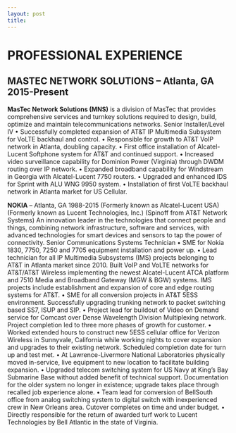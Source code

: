 ```yaml
---
layout: post
title:
---
```


# PROFESSIONAL EXPERIENCE

## MASTEC NETWORK SOLUTIONS – Atlanta, GA 2015-Present

**MasTec Network Solutions (MNS)** is a division of MasTec that provides comprehensive services and turnkey solutions required to design, build, optimize and maintain telecommunications networks.
Senior Installer/Level IV
• Successfully completed expansion of AT&T IP Multimedia Subsystem for VoLTE backhaul and control.
• Responsible for growth to AT&T VoIP network in Atlanta, doubling capacity.
• First office installation of Alcatel-Lucent Softphone system for AT&T and continued support.
• Increased video surveillance capability for Dominion Power (Virginia) through DWDM routing over IP network.
• Expanded broadband capability for Windstream in Georgia with Alcatel-Lucent 7750 routers.
• Upgraded and enhanced IDS for Sprint with ALU WNG 9950 system.
• Installation of first VoLTE backhaul network in Atlanta market for US Cellular.

**NOKIA** – Atlanta, GA 1988-2015
(Formerly known as Alcatel-Lucent USA)
(Formerly known as Lucent Technologies, Inc.)
(Spinoff from AT&T Network Systems)
An innovation leader in the technologies that connect people and things, combining network infrastructure, software and services, with advanced technologies for smart devices and sensors to tap the power of connectivity. Senior Communications Systems Technician
• SME for Nokia 1830, 7750, 7250 and 7705 equipment installation and power up.
• Lead technician for all IP Multimedia Subsystems (IMS) projects belonging to AT&T in Atlanta market since 2010. Built VoIP and VoLTE networks for AT&T/AT&T Wireless implementing the newest Alcatel-Lucent ATCA platform and 7510 Media and Broadband Gateway (MGW & BGW) systems. IMS projects include establishment and expansion of core and edge routing systems for AT&T.
• SME for all conversion projects in AT&T 5ESS environment. Successfully upgrading trunking network to packet switching based SS7, ISUP and SIP.
• Project lead for buildout of Video on Demand service for Comcast over Dense Wavelength Division Multiplexing network. Project completion led to three more phases of growth for customer.
• Worked extended hours to construct new 5ESS cellular office for Verizon Wireless in Sunnyvale, California while working nights to cover expansion and upgrades to their existing network. Scheduled completion date for turn up and test met.
• At Lawrence-Livermore National Laboratories physically moved in-service, live equipment to new location to facilitate building expansion.
• Upgraded telecom switching system for US Navy at King’s Bay Submarine Base without added benefit of technical support. Documentation for the older system no longer in existence; upgrade takes place through recalled job experience alone.
• Team lead for conversion of BellSouth office from analog switching system to digital switch with inexperienced crew in New Orleans area. Cutover completes on time and under budget.
• Directly responsible for the return of awarded turf work to Lucent Technologies by Bell Atlantic in the state of Virginia.
